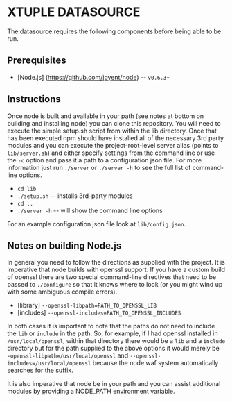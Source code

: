 XTUPLE DATASOURCE
=================

The datasource requires the following components before being able to be run.

Prerequisites
-------------

* [Node.js] (https://github.com/joyent/node) -- `v0.6.3+`

Instructions
------------

Once node is built and available in your path (see notes at bottom on building
and installing node) you can clone this repository. You will need to execute the
simple setup.sh script from within the lib directory. Once that has been executed
npm should have installed all of the necessary 3rd party modules and you can
execute the project-root-level server alias (points to `lib/server.sh`) and either
specify settings from the command line or use the `-c` option and pass it a path
to a configuration json file. For more information just run `./server` or `./server -h`
to see the full list of command-line options.

* `cd lib`
* `./setup.sh` -- installs 3rd-party modules
* `cd ..`
* `./server -h` -- will show the command line options

For an example configuration json file look at `lib/config.json`.

Notes on building Node.js
-------------------------

In general you need to follow the directions as supplied with the project. It is
imperative that node builds with openssl support. If you have a custom build of
openssl there are two special command-line directives that need to be passed to 
`./configure` so that it knows where to look (or you might wind up with some
ambiguous compile errors). 

* [library] `--openssl-libpath=PATH_TO_OPENSSL_LIB`
* [includes] `--openssl-includes=PATH_TO_OPENSSL_INCLUDES`

In both cases it is important to note that the paths do not need to include the `lib`
or `include` in the path. So, for example, if I had openssl installed in `/usr/local/openssl`, 
within that directory there would be a `lib` and a `include` directory but for the path
supplied to the above options it would merely be `--openssl-libpath=/usr/local/openssl` and
`--openssl-includes=/usr/local/openssl` because the node waf system automatically searches
for the suffix.

It is also imperative that node be in your path and you can assist additional modules
by providing a NODE_PATH environment variable.
